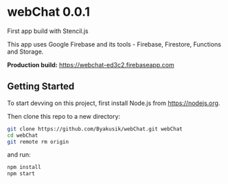 # webChat 0.0.1

First app build with Stencil.js

This app uses Google Firebase and its tools - Firebase, Firestore, Functions and Storage.

**Production build:** <https://webchat-ed3c2.firebaseapp.com>

## Getting Started
To start devving on this project, first install Node.js from <https://nodejs.org>.

Then clone this repo to a new directory:

```bash
git clone https://github.com/Byakusik/webChat.git webChat
cd webChat
git remote rm origin
```

and run:

```bash
npm install
npm start
```